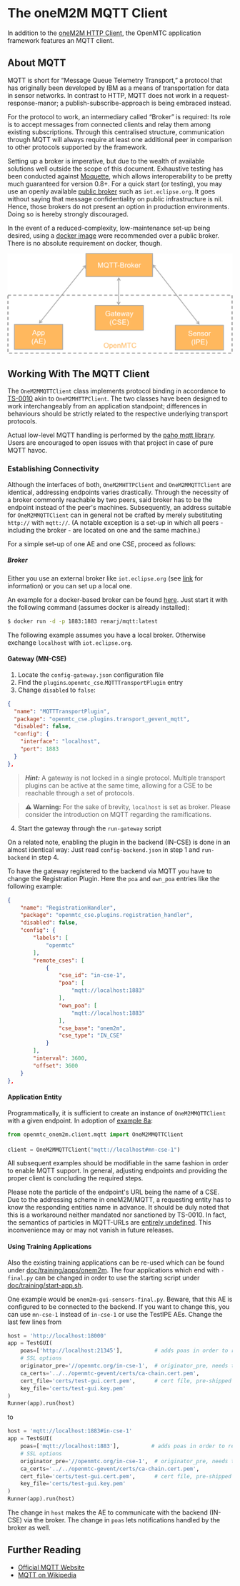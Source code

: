 # The oneM2M MQTT Client
In addition to the [oneM2M HTTP Client](./sdk-client.md), the OpenMTC application framework features an MQTT client. 

## About MQTT
MQTT is short for “Message Queue Telemetry Transport,” a protocol that has originally been developed by IBM as a means of transportation for data in sensor networks. In contrast to HTTP, MQTT does not work in a request-response-manor; a publish-subscribe-approach is being embraced instead.

For the protocol to work, an intermediary called “Broker” is required: Its role is to accept messages from connected clients and relay them among existing subscriptions. Through this centralised structure, communication through MQTT will always require at least one additional peer in comparison to other protocols supported by the framework.

Setting up a broker is imperative, but due to the wealth of available solutions well outside the scope of this document. Exhaustive testing has been conducted against [Moquette](http://andsel.github.io/moquette/), which allows interoperability to be pretty much guaranteed for version 0.8+. For a quick start (or testing), you may use an openly available [public broker](https://github.com/mqtt/mqtt.github.io/wiki/public_brokers) such as `iot.eclipse.org`. It goes without saying that message confidentiality on public infrastructure is nil. Hence, those brokers do not present an option in production environments. Doing so is hereby strongly discouraged.

In the event of a reduced-complexity, low-maintenance set-up being desired, using a [docker image](https://hub.docker.com/search/?isAutomated=0&isOfficial=0&page=1&pullCount=0&q=mqtt+broker&starCount=0) were recommended over a public broker. There is no absolute requirement on docker, though.      

![OpenMTC MQTT Architecture](./pics/OpenMTC-MQTT.png "OpenMTC MQTT Architecture")

## Working With The MQTT Client
The `OneM2MMQTTClient` class implements protocol binding in accordance to [TS-0010](http://www.onem2m.org/images/files/deliverables/Release2/TS-0010-MQTT%20Protocol%20Binding-V2_4_1.pdf "oneM2M Technical Specification 0010 v2.4.1 – MQTT Protocol Binding") akin to `OneM2MHTTPClient`. The two classes have been designed to work interchangeably from an application standpoint; differences in behaviours should be strictly related to the respective underlying transport protocols.

Actual low-level MQTT handling is performed by the [paho mqtt library](http://www.eclipse.org/paho/clients/python/). Users are encouraged to open issues with that project in case of pure MQTT havoc. 

### Establishing Connectivity
Although the interfaces of both, `OneM2MHTTPClient` and `OneM2MMQTTClient` are identical, addressing endpoints varies drastically. Through the necessity of a broker commonly reachable by two peers, said broker has to be the endpoint instead of the peer's machines. Subsequently, an address suitable for `OneM2MMQTTClient` can in general not be crafted by merely substituting `http://` with `mqtt://`. (A notable exception is a set-up in which all peers - including the broker - are located on one and the same machine.)

For a simple set-up of one AE and one CSE, proceed as follows:

##### Broker

Either you use an external broker like `iot.eclipse.org` (see [link](https://iot.eclipse.org/getting-started.html#sandboxes) for information) or you can set up a local one.

An example for a docker-based broker can be found [here](https://github.com/renarj/moquette-spring-docker). Just start it with the following command (assumes docker is already installed):

```bash
$ docker run -d -p 1883:1883 renarj/mqtt:latest
```

The following example assumes you have a local broker. Otherwise exchange `localhost` with `iot.eclipse.org`.

#### Gateway (MN-CSE)
1. Locate the `config-gateway.json` configuration file
1. Find the `plugins`.`openmtc_cse`.`MQTTTransportPlugin` entry
1. Change `disabled` to `false`:

```json
{
  "name": "MQTTTransportPlugin",
  "package": "openmtc_cse.plugins.transport_gevent_mqtt",
  "disabled": false,
  "config": {
    "interface": "localhost",
    "port": 1883
  }
},
  ```

> **_Hint:_** A gateway is not locked in a single protocol. Multiple transport plugins can be active at the same time, allowing for a CSE to be reachable through a set of protocols.


> **⚠️ Warning:** For the sake of brevity, `localhost` is set as broker. Please consider the introduction on MQTT regarding the ramifications.

4. Start the gateway through the `run-gateway` script

On a related note, enabling the plugin in the backend (IN-CSE) is done in an almost identical way: Just read `config-backend.json` in step 1 and `run-backend` in step 4.

To have the gateway registered to the backend via MQTT you have to change the Registration Plugin. Here the `poa` and `own_poa` entries like the following example:

```json
{
    "name": "RegistrationHandler",
    "package": "openmtc_cse.plugins.registration_handler",
    "disabled": false,
    "config": {
        "labels": [
            "openmtc"
        ],
        "remote_cses": [
            {
                "cse_id": "in-cse-1",
                "poa": [
                    "mqtt://localhost:1883"
                ],
                "own_poa": [
                    "mqtt://localhost:1883"
                ],
                "cse_base": "onem2m",
                "cse_type": "IN_CSE"
            }
        ],
        "interval": 3600,
        "offset": 3600
    }
},
```

#### Application Entity
Programmatically, it is sufficient to create an instance of `OneM2MMQTTClient` with a given endpoint. In adoption of [example 8a](./training/onem2m-examples/onem2m-example-8a.py):
```python
from openmtc_onem2m.client.mqtt import OneM2MMQTTClient

client = OneM2MMQTTClient("mqtt://localhost#mn-cse-1")
```

All subsequent examples should be modifiable in the same fashion in order to enable MQTT support. In general, adjusting endpoints and providing the proper client is concluding the required steps.

Please note the particle of the endpoint's URL being the name of a CSE. Due to the addressing scheme in oneM2M/MQTT, a requesting entity has to know the responding entities name in advance. It should be duly noted that this is a workaround neither mandated nor sanctioned by TS-0010. In fact, the semantics of particles in MQTT-URLs are [entirely undefined](https://github.com/mqtt/mqtt.github.io/wiki/URI-Scheme). This inconvenience may or may not vanish in future releases.

#### Using Training Applications
Also the existing training applications can be re-used which can be found under [doc/training/apps/onem2m](./training/apps/onem2m). The four applications which end with `-final.py` can be changed in order to use the starting script under [doc/training/start-app.sh](./training/start-app.sh).

One example would be `onem2m-gui-sensors-final.py`. Beware, that this AE is configured to be connected to the backend. If you want to change this, you can use `mn-cse-1` instead of `in-cse-1` or use the TestIPE AEs. Change the last few lines from

```python
host = 'http://localhost:18000'
app = TestGUI(
    poas=['http://localhost:21345'],          # adds poas in order to receive notifications
    # SSL options
    originator_pre='//openmtc.org/in-cse-1',  # originator_pre, needs to match value in cert
    ca_certs='../../openmtc-gevent/certs/ca-chain.cert.pem',
    cert_file='certs/test-gui.cert.pem',      # cert file, pre-shipped and should match name
    key_file='certs/test-gui.key.pem'
)
Runner(app).run(host)
```

to

```python
host = 'mqtt://localhost:1883#in-cse-1'
app = TestGUI(
    poas=['mqtt://localhost:1883'],          # adds poas in order to receive notifications
    # SSL options
    originator_pre='//openmtc.org/in-cse-1',  # originator_pre, needs to match value in cert
    ca_certs='../../openmtc-gevent/certs/ca-chain.cert.pem',
    cert_file='certs/test-gui.cert.pem',      # cert file, pre-shipped and should match name
    key_file='certs/test-gui.key.pem'
)
Runner(app).run(host)
```

The change in `host` makes the AE to communicate with the backend (IN-CSE) via the broker. The change in `poas` lets notifications handled by the broker as well.

## Further Reading
 - [Official MQTT Website](http://mqtt.org/)
 - [MQTT on Wikipedia](https://en.wikipedia.org/wiki/MQTT)
